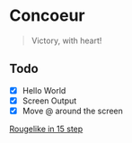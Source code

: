 # Concoeur

> Victory, with heart!

## Todo

- [x] Hello World
- [x] Screen Output
- [x] Move @ around the screen

[Rougelike in 15 step](https://www.roguebasin.com/index.php?title=How_to_Write_a_Roguelike_in_15_Steps)
